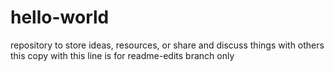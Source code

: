 # hello-world
repository to store ideas, resources, or share and discuss things with others
this copy with this line is for readme-edits branch only
